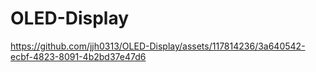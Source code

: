 # OLED-Display



https://github.com/jjh0313/OLED-Display/assets/117814236/3a640542-ecbf-4823-8091-4b2bd37e47d6

